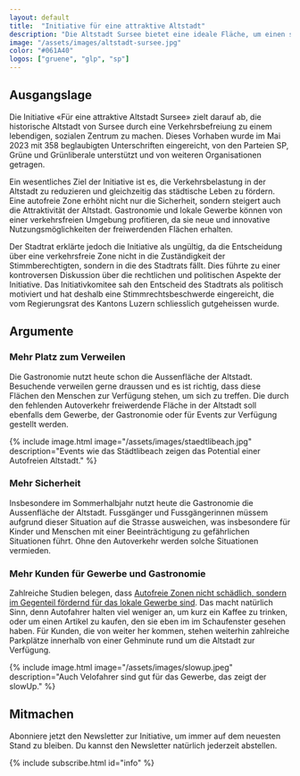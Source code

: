 ```yaml
---
layout: default
title:  "Initiative für eine attraktive Altstadt"
description: "Die Altstadt Sursee bietet eine ideale Fläche, um einen städtischen Raum auf attraktive Art und Weise zu beleben. Mit geeigneten Massnahmen kann die Altstadt neben dem historischen auch zu einem sozialen Zentrum der Stadt Sursee werden. Dies erhöht die Identifikation mit der Stadt Sursee und ermöglicht Begegnungen für Familien und Menschen unterschiedlichster Generationen."
image: "/assets/images/altstadt-sursee.jpg"
color: "#061A40"
logos: ["gruene", "glp", "sp"]
---
```


## Ausgangslage

Die Initiative «Für eine attraktive Altstadt Sursee» zielt darauf ab, die historische Altstadt von Sursee durch eine Verkehrsbefreiung zu einem lebendigen, sozialen Zentrum zu machen. Dieses Vorhaben wurde im Mai 2023 mit 358 beglaubigten Unterschriften eingereicht, von den Parteien SP, Grüne und Grünliberale unterstützt und von weiteren Organisationen getragen.

Ein wesentliches Ziel der Initiative ist es, die Verkehrsbelastung in der Altstadt zu reduzieren und gleichzeitig das städtische Leben zu fördern. Eine autofreie Zone erhöht nicht nur die Sicherheit, sondern steigert auch die Attraktivität der Altstadt. Gastronomie und lokale Gewerbe können von einer verkehrsfreien Umgebung profitieren, da sie neue und innovative Nutzungsmöglichkeiten der freiwerdenden Flächen erhalten.

Der Stadtrat erklärte jedoch die Initiative als ungültig, da die Entscheidung über eine verkehrsfreie Zone nicht in die Zuständigkeit der Stimmberechtigten, sondern in die des Stadtrats fällt. Dies führte zu einer kontroversen Diskussion über die rechtlichen und politischen Aspekte der Initiative. Das Initiativkomitee sah den Entscheid des Stadtrats als politisch motiviert und hat deshalb eine Stimmrechtsbeschwerde eingereicht, die vom Regierungsrat des Kantons Luzern schliesslich gutgeheissen wurde.

## Argumente

### Mehr Platz zum Verweilen
     
Die Gastronomie nutzt heute schon die Aussenfläche der Altstadt. Besuchende verweilen gerne draussen und es ist richtig, dass diese Flächen den Menschen zur Verfügung stehen, um sich zu treffen. Die durch den fehlenden Autoverkehr freiwerdende Fläche in der Altstadt soll ebenfalls dem Gewerbe, der Gastronomie oder für Events zur Verfügung gestellt werden.

{% include image.html image="/assets/images/staedtlibeach.jpg" description="Events wie das Städtlibeach zeigen das Potential einer Autofreien Altstadt." %}
   
### Mehr Sicherheit

Insbesondere im Sommerhalbjahr nutzt heute die Gastronomie die Aussenfläche der Altstadt. Fussgänger und Fussgängerinnen müssem aufgrund dieser Situation auf die Strasse ausweichen, was insbesondere für Kinder und Menschen mit einer Beeinträchtigung zu gefährlichen Situationen führt. Ohne den Autoverkehr werden solche Situationen vermieden.
   
### Mehr Kunden für Gewerbe und Gastronomie

Zahlreiche Studien belegen, dass [Autofreie Zonen nicht schädlich, sondern im Gegenteil fördernd für das lokale Gewerbe sind](https://www.tandfonline.com/doi/full/10.1080/01944363.2019.1638816). Das macht natürlich Sinn, denn Autofahrer halten viel weniger an, um kurz ein Kaffee zu trinken, oder um einen Artikel zu kaufen, den sie eben im im Schaufenster gesehen haben. Für Kunden, die von weiter her kommen, stehen weiterhin zahlreiche Parkplätze innerhalb von einer Gehminute rund um die Altstadt zur Verfügung.

{% include image.html image="/assets/images/slowup.jpeg" description="Auch Velofahrer sind gut für das Gewerbe, das zeigt der slowUp." %}

## Mitmachen

Abonniere jetzt den Newsletter zur Initiative, um immer auf dem neuesten Stand zu bleiben. Du kannst den Newsletter natürlich jederzeit abstellen.

{% include subscribe.html id="info" %}